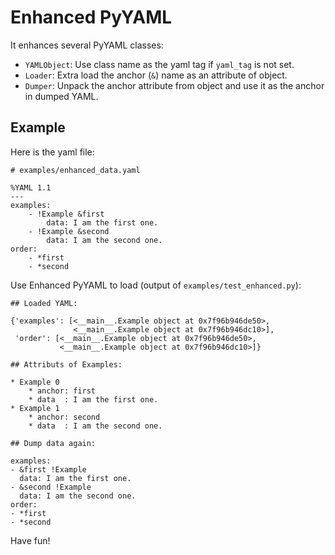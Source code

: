 # Enhanced PyYAML

It enhances several PyYAML classes:

* `YAMLObject`: Use class name as the yaml tag if `yaml_tag` is not set.
* `Loader`: Extra load the anchor (`&`) name as an attribute of object. 
* `Dumper`: Unpack the anchor attribute from object and use it as the anchor in dumped YAML.

## Example

Here is the yaml file:

    # examples/enhanced_data.yaml

    %YAML 1.1
    ---
    examples:
        - !Example &first
            data: I am the first one.
        - !Example &second
            data: I am the second one.
    order:
        - *first
        - *second

Use Enhanced PyYAML to load (output of `examples/test_enhanced.py`):
   
    ## Loaded YAML:

    {'examples': [<__main__.Example object at 0x7f96b946de50>,
                  <__main__.Example object at 0x7f96b946dc10>],
     'order': [<__main__.Example object at 0x7f96b946de50>,
               <__main__.Example object at 0x7f96b946dc10>]}

    ## Attributs of Examples:

    * Example 0
        * anchor: first
        * data  : I am the first one.
    * Example 1
        * anchor: second
        * data  : I am the second one.

    ## Dump data again:

    examples:
    - &first !Example
      data: I am the first one.
    - &second !Example
      data: I am the second one.
    order:
    - *first
    - *second

Have fun!
